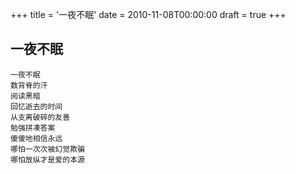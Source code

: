 +++
title = '一夜不眠'
date = 2010-11-08T00:00:00
draft = true
+++
## 一夜不眠

```text
一夜不眠
数背脊的汗
阅读黑暗
回忆逝去的时间
从支离破碎的友善
勉强拼凑答案
傻傻地相信永远
哪怕一次次被幻觉欺骗
哪怕放纵才是爱的本源
```
